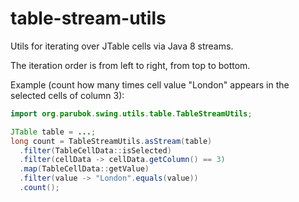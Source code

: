 # table-stream-utils
Utils for iterating over JTable cells via Java 8 streams.

The iteration order is from left to right, from top to bottom.

Example (count how many times cell value "London" appears in the selected cells of column 3):
```java
import org.parubok.swing.utils.table.TableStreamUtils;

JTable table = ...;
long count = TableStreamUtils.asStream(table)
  .filter(TableCellData::isSelected)
  .filter(cellData -> cellData.getColumn() == 3)
  .map(TableCellData::getValue)
  .filter(value -> "London".equals(value))
  .count();
```
